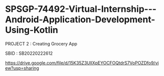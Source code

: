 # SPSGP-74492-Virtual-Internship---Android-Application-Development-Using-Kotlin

PROJECT 2 : Creating Grocery App

SBID	:	SB20220222612

https://drive.google.com/file/d/15K35Z3UllXpEYOCFOQtdrS7VoPOZDfo9/view?usp=sharing

 
